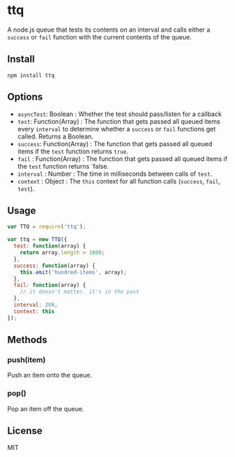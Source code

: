ttq
=======

A node.js queue that tests its contents on an interval and calls either a `success` or `fail` function with the current contents of the queue.
  
Install
--------
```
npm install ttq
```

Options
--------
* `asyncTest`: Boolean : Whether the test should pass/listen for a callback
* `test`: Function(Array) : The function that gets passed all queued items every `interval` to determine whether a `success` or `fail` functions get called. Returns a Boolean.
* `success`: Function(Array) : The function that gets passed all queued items if the `test` function returns `true`.
* `fail` : Function(Array) : The function that gets passed all queued items if the `test` function returns `false.
* `interval` : Number : The time in milliseconds between calls of `test`.
* `context` : Object : The `this` context for all function calls (`success`, `fail`, `test`).

Usage
--------
```javascript
var TTQ = require('ttq');

var ttq = new TTQ({
  test: function(array) {
    return array.length > 1000;
  },
  success: function(array) {
    this.emit('hundred-items', array);
  },
  fail: function(array) {
    // it doesn't matter. it's in the past
  },
  interval: 200,
  context: this
});
```

Methods
-------
### push(item)
Push an item onto the queue.  
  
### pop()
Pop an item off the queue.


License
-------
MIT